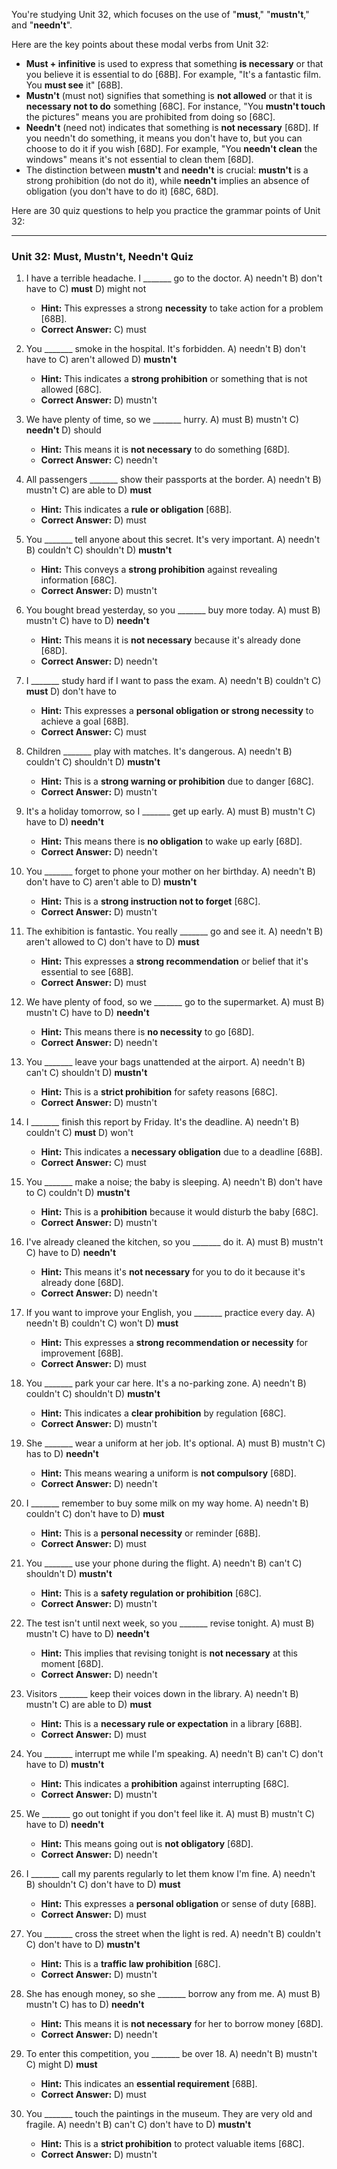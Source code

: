 You're studying Unit 32, which focuses on the use of "**must**," "**mustn't**," and "**needn't**".

Here are the key points about these modal verbs from Unit 32:
*   **Must + infinitive** is used to express that something **is necessary** or that you believe it is essential to do [68B]. For example, "It's a fantastic film. You **must see** it" [68B].
*   **Mustn't** (must not) signifies that something is **not allowed** or that it is **necessary not to do** something [68C]. For instance, "You **mustn't touch** the pictures" means you are prohibited from doing so [68C].
*   **Needn't** (need not) indicates that something is **not necessary** [68D]. If you needn't do something, it means you don't have to, but you can choose to do it if you wish [68D]. For example, "You **needn't clean** the windows" means it's not essential to clean them [68D].
*   The distinction between **mustn't** and **needn't** is crucial: **mustn't** is a strong prohibition (do not do it), while **needn't** implies an absence of obligation (you don't have to do it) [68C, 68D].

Here are 30 quiz questions to help you practice the grammar points of Unit 32:

---

### **Unit 32: Must, Mustn't, Needn't Quiz**

1.  I have a terrible headache. I _______ go to the doctor.
    A) needn't
    B) don't have to
    C) **must**
    D) might not
    *   **Hint:** This expresses a strong **necessity** to take action for a problem [68B].
    *   **Correct Answer:** C) must

2.  You _______ smoke in the hospital. It's forbidden.
    A) needn't
    B) don't have to
    C) aren't allowed
    D) **mustn't**
    *   **Hint:** This indicates a **strong prohibition** or something that is not allowed [68C].
    *   **Correct Answer:** D) mustn't

3.  We have plenty of time, so we _______ hurry.
    A) must
    B) mustn't
    C) **needn't**
    D) should
    *   **Hint:** This means it is **not necessary** to do something [68D].
    *   **Correct Answer:** C) needn't

4.  All passengers _______ show their passports at the border.
    A) needn't
    B) mustn't
    C) are able to
    D) **must**
    *   **Hint:** This indicates a **rule or obligation** [68B].
    *   **Correct Answer:** D) must

5.  You _______ tell anyone about this secret. It's very important.
    A) needn't
    B) couldn't
    C) shouldn't
    D) **mustn't**
    *   **Hint:** This conveys a **strong prohibition** against revealing information [68C].
    *   **Correct Answer:** D) mustn't

6.  You bought bread yesterday, so you _______ buy more today.
    A) must
    B) mustn't
    C) have to
    D) **needn't**
    *   **Hint:** This means it is **not necessary** because it's already done [68D].
    *   **Correct Answer:** D) needn't

7.  I _______ study hard if I want to pass the exam.
    A) needn't
    B) couldn't
    C) **must**
    D) don't have to
    *   **Hint:** This expresses a **personal obligation or strong necessity** to achieve a goal [68B].
    *   **Correct Answer:** C) must

8.  Children _______ play with matches. It's dangerous.
    A) needn't
    B) couldn't
    C) shouldn't
    D) **mustn't**
    *   **Hint:** This is a **strong warning or prohibition** due to danger [68C].
    *   **Correct Answer:** D) mustn't

9.  It's a holiday tomorrow, so I _______ get up early.
    A) must
    B) mustn't
    C) have to
    D) **needn't**
    *   **Hint:** This means there is **no obligation** to wake up early [68D].
    *   **Correct Answer:** D) needn't

10. You _______ forget to phone your mother on her birthday.
    A) needn't
    B) don't have to
    C) aren't able to
    D) **mustn't**
    *   **Hint:** This is a **strong instruction not to forget** [68C].
    *   **Correct Answer:** D) mustn't

11. The exhibition is fantastic. You really _______ go and see it.
    A) needn't
    B) aren't allowed to
    C) don't have to
    D) **must**
    *   **Hint:** This expresses a **strong recommendation** or belief that it's essential to see [68B].
    *   **Correct Answer:** D) must

12. We have plenty of food, so we _______ go to the supermarket.
    A) must
    B) mustn't
    C) have to
    D) **needn't**
    *   **Hint:** This means there is **no necessity** to go [68D].
    *   **Correct Answer:** D) needn't

13. You _______ leave your bags unattended at the airport.
    A) needn't
    B) can't
    C) shouldn't
    D) **mustn't**
    *   **Hint:** This is a **strict prohibition** for safety reasons [68C].
    *   **Correct Answer:** D) mustn't

14. I _______ finish this report by Friday. It's the deadline.
    A) needn't
    B) couldn't
    C) **must**
    D) won't
    *   **Hint:** This indicates a **necessary obligation** due to a deadline [68B].
    *   **Correct Answer:** C) must

15. You _______ make a noise; the baby is sleeping.
    A) needn't
    B) don't have to
    C) couldn't
    D) **mustn't**
    *   **Hint:** This is a **prohibition** because it would disturb the baby [68C].
    *   **Correct Answer:** D) mustn't

16. I've already cleaned the kitchen, so you _______ do it.
    A) must
    B) mustn't
    C) have to
    D) **needn't**
    *   **Hint:** This means it's **not necessary** for you to do it because it's already done [68D].
    *   **Correct Answer:** D) needn't

17. If you want to improve your English, you _______ practice every day.
    A) needn't
    B) couldn't
    C) won't
    D) **must**
    *   **Hint:** This expresses a **strong recommendation or necessity** for improvement [68B].
    *   **Correct Answer:** D) must

18. You _______ park your car here. It's a no-parking zone.
    A) needn't
    B) couldn't
    C) shouldn't
    D) **mustn't**
    *   **Hint:** This indicates a **clear prohibition** by regulation [68C].
    *   **Correct Answer:** D) mustn't

19. She _______ wear a uniform at her job. It's optional.
    A) must
    B) mustn't
    C) has to
    D) **needn't**
    *   **Hint:** This means wearing a uniform is **not compulsory** [68D].
    *   **Correct Answer:** D) needn't

20. I _______ remember to buy some milk on my way home.
    A) needn't
    B) couldn't
    C) don't have to
    D) **must**
    *   **Hint:** This is a **personal necessity** or reminder [68B].
    *   **Correct Answer:** D) must

21. You _______ use your phone during the flight.
    A) needn't
    B) can't
    C) shouldn't
    D) **mustn't**
    *   **Hint:** This is a **safety regulation or prohibition** [68C].
    *   **Correct Answer:** D) mustn't

22. The test isn't until next week, so you _______ revise tonight.
    A) must
    B) mustn't
    C) have to
    D) **needn't**
    *   **Hint:** This implies that revising tonight is **not necessary** at this moment [68D].
    *   **Correct Answer:** D) needn't

23. Visitors _______ keep their voices down in the library.
    A) needn't
    B) mustn't
    C) are able to
    D) **must**
    *   **Hint:** This is a **necessary rule or expectation** in a library [68B].
    *   **Correct Answer:** D) must

24. You _______ interrupt me while I'm speaking.
    A) needn't
    B) can't
    C) don't have to
    D) **mustn't**
    *   **Hint:** This indicates a **prohibition** against interrupting [68C].
    *   **Correct Answer:** D) mustn't

25. We _______ go out tonight if you don't feel like it.
    A) must
    B) mustn't
    C) have to
    D) **needn't**
    *   **Hint:** This means going out is **not obligatory** [68D].
    *   **Correct Answer:** D) needn't

26. I _______ call my parents regularly to let them know I'm fine.
    A) needn't
    B) shouldn't
    C) don't have to
    D) **must**
    *   **Hint:** This expresses a **personal obligation** or sense of duty [68B].
    *   **Correct Answer:** D) must

27. You _______ cross the street when the light is red.
    A) needn't
    B) couldn't
    C) don't have to
    D) **mustn't**
    *   **Hint:** This is a **traffic law prohibition** [68C].
    *   **Correct Answer:** D) mustn't

28. She has enough money, so she _______ borrow any from me.
    A) must
    B) mustn't
    C) has to
    D) **needn't**
    *   **Hint:** This means it is **not necessary** for her to borrow money [68D].
    *   **Correct Answer:** D) needn't

29. To enter this competition, you _______ be over 18.
    A) needn't
    B) mustn't
    C) might
    D) **must**
    *   **Hint:** This indicates an **essential requirement** [68B].
    *   **Correct Answer:** D) must

30. You _______ touch the paintings in the museum. They are very old and fragile.
    A) needn't
    B) can't
    C) don't have to
    D) **mustn't**
    *   **Hint:** This is a **strict prohibition** to protect valuable items [68C].
    *   **Correct Answer:** D) mustn't